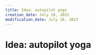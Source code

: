 ```yaml
---
title: Idea: autopilot yoga
creation_date: July 18, 2023
modification_date: July 18, 2023
---
```



# Idea: autopilot yoga 

